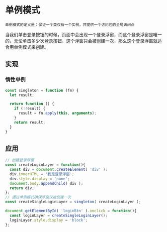 # 单例模式
    单例模式的定义是：保证一个类仅有一个实例，并提供一个访问它的全局访问点
当我们单击登录按钮的时候，页面中会出现一个登录浮窗，而这个登录浮窗是唯一的，无论单击多少次登录按钮，这个浮窗只会被创建一次，那么这个登录浮窗就适合用单例模式来创建。

## 实现
### 惰性单例
```js
const singleton = function (fn) {
  let result;

  return function () {
    if (!result) {
      result = fn.apply(this, arguments);
    }
    return result;
  }
}
```
## 应用
```js
// 创建登录浮窗
const createLoginLayer = function(){ 
  const div = document.createElement( 'div' ); 
  div.innerHTML = '我是登录浮窗'; 
  div.style.display = 'none'; 
  document.body.appendChild( div ); 
  return div; 
};
// 通过单例模式确保浮窗仅被创建一次 
const createSingleLoginLayer = singleton( createLoginLayer ); 

document.getElementById( 'loginBtn' ).onclick = function(){ 
  const loginLayer = createSingleLoginLayer(); 
  loginLayer.style.display = 'block'; 
};
```